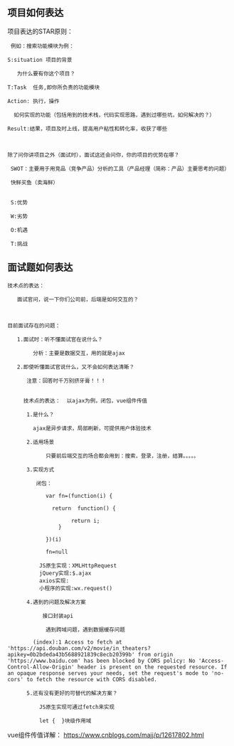## 项目如何表达

   项目表达的STAR原则：
     
     例如：搜索功能模块为例：

    S:situation 项目的背景
    
       为什么要有你这个项目？

    T:Task  任务,即你所负责的功能模块

    Action: 执行，操作

      如何实现的功能（包括用到的技术栈，代码实现思路，遇到过哪些坑，如何解决的？）

    Result:结果，项目及时上线，提高用户粘性和转化率，收获了哪些



    除了问你讲项目之外（面试时），面试这还会问你，你的项目的优势在哪？

     SWOT：主要用于用竞品（竞争产品）分析的工具（产品经理（简称：产品）主要思考的问题）

     快鲜买鱼（卖海鲜）


     S:优势

     W:劣势

     O:机遇

     T:挑战




## 面试题如何表达

    技术点的表达：

       面试官问，说一下你们公司前，后端是如何交互的？

       

    目前面试存在的问题：

       1.面试时：听不懂面试官在说什么？

            分析：主要是数据交互，用的就是ajax

       2.即使听懂面试官说什么，又不会如何表达清晰？

          注意：回答时千万别挤牙膏！！！


         技术点的表达：  以ajax为例，闭包，vue组件传值

          1.是什么？
  
            ajax是异步请求，局部刷新，可提供用户体验技术
             
          2.适用场景

                只要前后端交互的场合都会用到：搜索，登录，注册，结算。。。。。

          3.实现方式

             闭包：

                var fn=(function(i) {

                  return  function() {

                        return i;
                    }

                })(i)

                fn=null

              JS原生实现：XMLHttpRequest
              jQuery实现:$.ajax
              axios实现:
              小程序的实现:wx.request()

          4.遇到的问题及解决方案

               接口封装api

                遇到跨域问题，遇到数据缓存问题

            (index):1 Access to fetch at 'https://api.douban.com/v2/movie/in_theaters?apikey=0b2bdeda43b5688921839c8ecb20399b' from origin 'https://www.baidu.com' has been blocked by CORS policy: No 'Access-Control-Allow-Origin' header is present on the requested resource. If an opaque response serves your needs, set the request's mode to 'no-cors' to fetch the resource with CORS disabled.

          5.还有没有更好的可替代的解决方案？

              JS原生实现可通过fetch来实现

              let {  }块级作用域

vue组件传值详解：
https://www.cnblogs.com/majj/p/12617802.html


         









